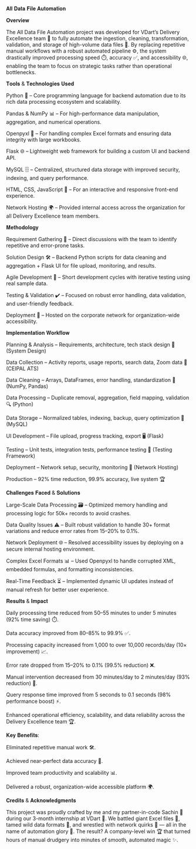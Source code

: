 𝐀𝐥𝐥 𝐃𝐚𝐭𝐚 𝐅𝐢𝐥𝐞 𝐀𝐮𝐭𝐨𝐦𝐚𝐭𝐢𝐨𝐧

𝐎𝐯𝐞𝐫𝐯𝐢𝐞𝐰

The All Data File Automation project was developed for VDart’s Delivery Excellence team 🏢 to fully automate the ingestion, cleaning, transformation, validation, and storage of high-volume data files 📂. By replacing repetitive manual workflows with a robust automated pipeline ⚙️, the system drastically improved processing speed ⏱️, accuracy ✅, and accessibility 🌐, enabling the team to focus on strategic tasks rather than operational bottlenecks.

𝐓𝐨𝐨𝐥𝐬 & 𝐓𝐞𝐜𝐡𝐧𝐨𝐥𝐨𝐠𝐢𝐞𝐬 𝐔𝐬𝐞𝐝

Python 🐍 – Core programming language for backend automation due to its rich data processing ecosystem and scalability.

Pandas & NumPy 📊 – For high-performance data manipulation, aggregation, and numerical operations.

Openpyxl 📄 – For handling complex Excel formats and ensuring data integrity with large workbooks.

Flask 🌐 – Lightweight web framework for building a custom UI and backend API.

MySQL 🗄️ – Centralized, structured data storage with improved security, indexing, and query performance.

HTML, CSS, JavaScript 🎨 – For an interactive and responsive front-end experience.

Network Hosting 🌍 – Provided internal access across the organization for all Delivery Excellence team members.

𝐌𝐞𝐭𝐡𝐨𝐝𝐨𝐥𝐨𝐠𝐲

Requirement Gathering 📝 – Direct discussions with the team to identify repetitive and error-prone tasks.

Solution Design 🛠️ – Backend Python scripts for data cleaning and aggregation + Flask UI for file upload, monitoring, and results.

Agile Development 🔄 – Short development cycles with iterative testing using real sample data.

Testing & Validation ✔️ – Focused on robust error handling, data validation, and user-friendly feedback.

Deployment 🚀 – Hosted on the corporate network for organization-wide accessibility.

𝐈𝐦𝐩𝐥𝐞𝐦𝐞𝐧𝐭𝐚𝐭𝐢𝐨𝐧 𝐖𝐨𝐫𝐤𝐟𝐥𝐨𝐰

Planning & Analysis – Requirements, architecture, tech stack design 📐 (System Design)

Data Collection – Activity reports, usage reports, search data, Zoom data 📑 (CEIPAL ATS)

Data Cleaning – Arrays, DataFrames, error handling, standardization 🧹 (NumPy, Pandas)

Data Processing – Duplicate removal, aggregation, field mapping, validation 🔍 (Python)

Data Storage – Normalized tables, indexing, backup, query optimization 💾 (MySQL)

UI Development – File upload, progress tracking, export 🖥️ (Flask)

Testing – Unit tests, integration tests, performance testing 🧪 (Testing Framework)

Deployment – Network setup, security, monitoring 🔐 (Network Hosting)

Production – 92% time reduction, 99.9% accuracy, live system 🏆

𝐂𝐡𝐚𝐥𝐥𝐞𝐧𝐠𝐞𝐬 𝐅𝐚𝐜𝐞𝐝 & 𝐒𝐨𝐥𝐮𝐭𝐢𝐨𝐧𝐬

Large-Scale Data Processing 🗃️ – Optimized memory handling and processing logic for 50k+ records to avoid crashes.

Data Quality Issues ⚠️ – Built robust validation to handle 30+ format variations and reduce error rates from 15–20% to 0.1%.

Network Deployment 🌐 – Resolved accessibility issues by deploying on a secure internal hosting environment.

Complex Excel Formats 📊 – Used Openpyxl to handle corrupted XML, embedded formulas, and formatting inconsistencies.

Real-Time Feedback ⏳ – Implemented dynamic UI updates instead of manual refresh for better user experience.

𝐑𝐞𝐬𝐮𝐥𝐭𝐬 & 𝐈𝐦𝐩𝐚𝐜𝐭

Daily processing time reduced from 50–55 minutes to under 5 minutes (92% time saving) ⏱️.

Data accuracy improved from 80–85% to 99.9% ✅.

Processing capacity increased from 1,000 to over 10,000 records/day (10× improvement) 📈.

Error rate dropped from 15–20% to 0.1% (99.5% reduction) ❌.

Manual intervention decreased from 30 minutes/day to 2 minutes/day (93% reduction) 🤖.

Query response time improved from 5 seconds to 0.1 seconds (98% performance boost) ⚡.

Enhanced operational efficiency, scalability, and data reliability across the Delivery Excellence team 🏆.

𝐊𝐞𝐲 𝐁𝐞𝐧𝐞𝐟𝐢𝐭𝐬:

Eliminated repetitive manual work 🛠️.

Achieved near-perfect data accuracy 🎯.

Improved team productivity and scalability 📊.

Delivered a robust, organization-wide accessible platform 🌍.

𝐂𝐫𝐞𝐝𝐢𝐭𝐬 & 𝐀𝐜𝐤𝐧𝐨𝐰𝐥𝐞𝐝𝐠𝐦𝐞𝐧𝐭𝐬

This project was proudly crafted by me and my partner-in-code Sachin 🤝 during our 3-month internship at VDart 🏢. We battled giant Excel files 📄, tamed wild data formats 🐉, and wrestled with network quirks 🔌 — all in the name of automation glory 🚀. The result? A company-level win 🏆 that turned hours of manual drudgery into minutes of smooth, automated magic ✨.
